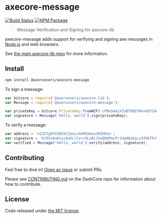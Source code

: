 # axecore-message

[![Build Status](https://img.shields.io/travis/axerunners/axecore-message.svg?branch=master&style=flat-square)](https://travis-ci.org/axerunners/axecore-message)
[![NPM Package](https://img.shields.io/npm/v/@axerunners/axecore-message.svg?style=flat-square)](https://www.npmjs.org/package/@axerunners/axecore-message)

> Message Verification and Signing for axecore-lib

axecore-message adds support for verifying and signing axe messages in [Node.js](http://nodejs.org/) and web browsers.

See [the main axecore-lib repo](https://github.com/axerunners/axecore-lib) for more information.

## Install

```sh
npm install @axerunners/axecore-message
```

To sign a message:

```javascript
var bitcore = require('@axerunners/axecore-lib');
var Message = require('@axerunners/axecore-message');

var privateKey = bitcore.PrivateKey.fromWIF('cPBn5A4ikZvBTQ8D7NnvHZYCAxzDZ5Z2TSGW2LkyPiLxqYaJPBW4');
var signature = Message('hello, world').sign(privateKey);
```

To verify a message:

```javascript
var address = 'n1ZCYg9YXtB5XCZazLxSmPDa8iwJRZHhGx';
var signature = 'H/DIn8uA1scAuKLlCx+/9LnAcJtwQQ0PmcPrJUq90aboLv3fH5fFvY+vmbfOSFEtGarznYli6ShPr9RXwY9UrIY=';
var verified = Message('hello, world').verify(address, signature);
```

## Contributing

Feel free to dive in! [Open an issue](https://github.com/axerunners/axecore-message/issues/new) or submit PRs.

Please see [CONTRIBUTING.md](https://github.com/axerunners/axe/blob/master/CONTRIBUTING.md) on the DashCore repo for information about how to contribute.

## License

Code released under [the MIT license](LICENSE).
